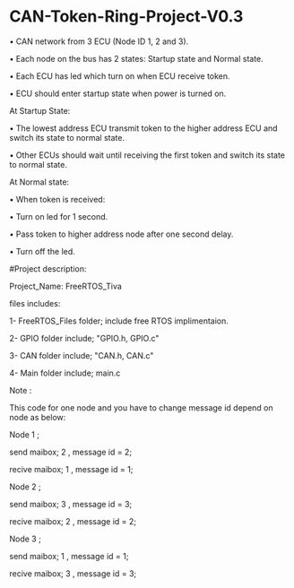 # CAN-Token-Ring-Project-V0.3



• CAN network from 3 ECU (Node ID 1, 2 and 3).

• Each node on the bus has 2 states: Startup state and Normal state.

• Each ECU has led which turn on when ECU receive token.

• ECU should enter startup state when power is turned on.

At Startup State:

• The lowest address ECU transmit token to the higher address ECU and switch its state to normal state.

• Other ECUs should wait until receiving the first token and switch its state to normal state.

At Normal state:

• When token is received:

• Turn on led for 1 second.

• Pass token to higher address node after one second delay.

• Turn off the led.



#Project description:

Project_Name: FreeRTOS_Tiva 

files includes:

1- FreeRTOS_Files folder; include free RTOS implimentaion.

2- GPIO folder include; "GPIO.h, GPIO.c"

3- CAN folder include; "CAN.h, CAN.c"

4- Main folder include; main.c

Note :

This code for one node and you have to change message id depend on node as below:

Node 1 ; 

send maibox; 2 , message id = 2;

recive maibox; 1 , message id = 1;

Node 2 ; 

send maibox; 3 , message id = 3;

recive maibox; 2 , message id = 2;

Node 3 ; 

send maibox; 1 , message id = 1;

recive maibox; 3 , message id = 3;
